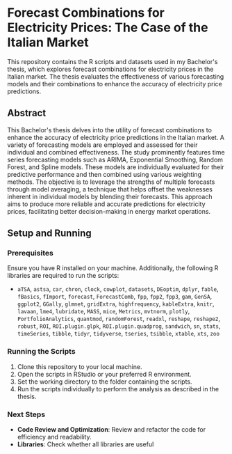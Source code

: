 # Forecast Combinations for Electricity Prices: The Case of the Italian Market

This repository contains the R scripts and datasets used in my Bachelor's thesis, which explores forecast combinations for electricity prices in the Italian market. The thesis evaluates the effectiveness of various forecasting models and their combinations to enhance the accuracy of electricity price predictions.

## Abstract
This Bachelor's thesis delves into the utility of forecast combinations to enhance the accuracy of electricity price predictions in the Italian market. A variety of forecasting models are employed and assessed for their individual and combined effectiveness. The study prominently features time series forecasting models such as ARIMA, Exponential Smoothing, Random Forest, and Spline models. These models are individually evaluated for their predictive performance and then combined using various weighting methods. The objective is to leverage the strengths of multiple forecasts through model averaging, a technique that helps offset the weaknesses inherent in individual models by blending their forecasts. This approach aims to produce more reliable and accurate predictions for electricity prices, facilitating better decision-making in energy market operations.

## Setup and Running

### Prerequisites

Ensure you have R installed on your machine. Additionally, the following R libraries are required to run the scripts:

- `aTSA`, `astsa`, `car`, `chron`, `clock`, `cowplot`, `datasets`, `DEoptim`, `dplyr`, `fable`, `fBasics`, `fImport`, `forecast`, `ForecastComb`, `fpp`, `fpp2`, `fpp3`, `gam`, `GenSA`, `ggplot2`, `GGally`, `glmnet`, `gridExtra`, `highfrequency`, `kableExtra`, `knitr`, `lavaan`, `lme4`, `lubridate`, `MASS`, `mice`, `Metrics`, `mvtnorm`, `plotly`, `PortfolioAnalytics`, `quantmod`, `randomForest`, `readxl`, `reshape`, `reshape2`, `robust`, `ROI`, `ROI.plugin.glpk`, `ROI.plugin.quadprog`, `sandwich`, `sn`, `stats`, `timeSeries`, `tibble`, `tidyr`, `tidyverse`, `tseries`, `tsibble`, `xtable`, `xts`, `zoo`

### Running the Scripts

1. Clone this repository to your local machine.
2. Open the scripts in RStudio or your preferred R environment.
3. Set the working directory to the folder containing the scripts.
4. Run the scripts individually to perform the analysis as described in the thesis.

### Next Steps
- **Code Review and Optimization**: Review and refactor the code for efficiency and readability.
- **Libraries**: Check whether all libraries are useful
